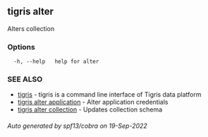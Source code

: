 ## tigris alter

Alters collection

### Options

```
  -h, --help   help for alter
```

### SEE ALSO

- [tigris](tigris.md) - tigris is a command line interface of Tigris data platform
- [tigris alter application](tigris_alter_application.md) - Alter application credentials
- [tigris alter collection](tigris_alter_collection.md) - Updates collection schema

###### Auto generated by spf13/cobra on 19-Sep-2022
